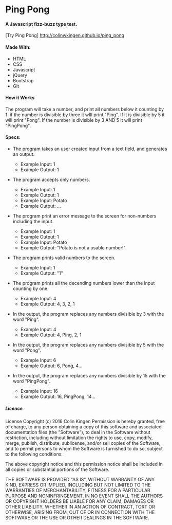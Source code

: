 # Ping Pong
#### A Javascript fizz-buzz type test.
[Try Ping Pong] http://colinwkingen.github.io/ping_pong
#### Made With:
* HTML
* CSS
* Javascript
* jQuery
* Bootstrap
* Git

#### How it Works

The program will take a number, and print
all numbers below it counting by 1.
if the number is divisible by three
it wIll print "Ping". If it is divisible by 5 it will print "Pong".
If the number is divisible by 3 AND 5 it
will print "PingPong".

#### Specs:

+ The program takes an user created input from a text field, and generates an output.
  - Example Input: 1
  - Example Output: 1

+ The program accepts only numbers.
  - Example Input: 1
  - Example Output: 1
  - Example Input: Potato
  - Example Output: ...

+ The program print an error message to the screen for non-numbers including the input.
  - Example Input: 1
  - Example Output: 1
  - Example Input: Potato
  - Example Output: "Potato is not a usable number!"

+ The program prints valid numbers to the screen.
  - Example Input: 1
  - Example Output: "1"

+ The program prints all the decending numbers lower than the input counting by one.
  - Example Input: 4
  - Example Output: 4, 3, 2, 1

+ In the output, the program replaces any numbers divisible by 3 with the word "Ping".
  - Example Input: 4
  - Example Output: 4, Ping, 2, 1

+ In the output, the program replaces any numbers divisible by 5 with the word "Pong".
  - Example Input: 6
  - Example Output: 6, Pong, 4...

+ In the output, the program replaces any numbers divisible by 15 with the word "PingPong".
  - Example Input: 16
  - Example Output: 16, PingPong, 14...


##### Licence

License Copyright (c) 2016 Colin Kingen
Permission is hereby granted, free of charge, to any person obtaining a copy of this software and associated documentation files (the "Software"), to deal in the Software without restriction, including without limitation the rights to use, copy, modify, merge, publish, distribute, sublicense, and/or sell copies of the Software, and to permit persons to whom the Software is furnished to do so, subject to the following conditions:

The above copyright notice and this permission notice shall be included in all copies or substantial portions of the Software.

THE SOFTWARE IS PROVIDED "AS IS", WITHOUT WARRANTY OF ANY KIND, EXPRESS OR IMPLIED, INCLUDING BUT NOT LIMITED TO THE WARRANTIES OF MERCHANTABILITY, FITNESS FOR A PARTICULAR PURPOSE AND NONINFRINGEMENT. IN NO EVENT SHALL THE AUTHORS OR COPYRIGHT HOLDERS BE LIABLE FOR ANY CLAIM, DAMAGES OR OTHER LIABILITY, WHETHER IN AN ACTION OF CONTRACT, TORT OR OTHERWISE, ARISING FROM, OUT OF OR IN CONNECTION WITH THE SOFTWARE OR THE USE OR OTHER DEALINGS IN THE SOFTWARE.
